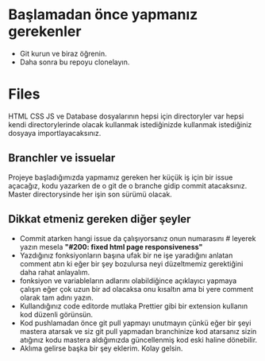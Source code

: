 # Başlamadan önce yapmanız gerekenler 

- Git kurun ve biraz öğrenin.
- Daha sonra bu repoyu clonelayın.


# Files
HTML CSS JS ve Database dosyalarının hepsi için directoryler var hepsi kendi directorylerinde olacak kullanmak istediğinizde kullanmak istediğiniz dosyaya importlayacaksınız.


## Branchler ve issuelar 
Projeye başladığımızda yapmamız gereken her küçük iş için bir issue açacağız, kodu yazarken de o git de o branche gidip commit atacaksınız. Master directorysinde her işin son sürümü olacak.



## Dikkat etmeniz gereken diğer şeyler

- Commit atarken hangi issue da çalışıyorsanız onun numarasını # leyerek yazın mesela **"#200: fixed html page responsiveness"** 
- Yazdığınız fonksiyonların başına ufak bir ne işe yaradığını anlatan comment atın ki eğer bir şey bozulursa neyi düzeltmemiz gerektiğini daha rahat anlayalım.
- fonksiyon ve variableların adlarını olabildiğince açıklayıcı yapmaya çalışın eğer çok uzun bir ad olacaksa onu kısaltın ama bi yere comment olarak tam adını yazın.
- Kullandığınız code editorde mutlaka Prettier gibi bir extension kullanın kod düzenli görünsün.
- Kod pushlamadan önce git pull yapmayı unutmayın çünkü eğer bir şeyi mastera atarsak ve siz git pull yapmadan branchinize kod atarsanız sizin atığınız kodu mastera aldığımızda güncellenmiş kod eski haline dönebilir.
- Aklıma gelirse başka bir şey eklerim. Kolay gelsin.


